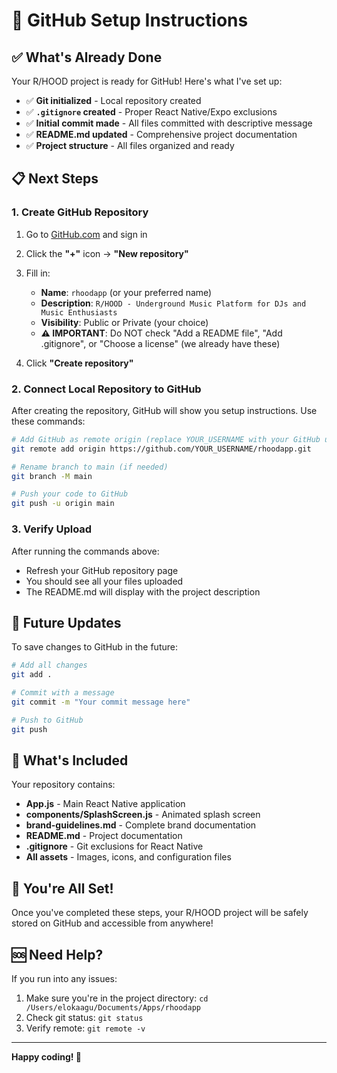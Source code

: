 # 🚀 GitHub Setup Instructions

## ✅ What's Already Done

Your R/HOOD project is ready for GitHub! Here's what I've set up:

- ✅ **Git initialized** - Local repository created
- ✅ **`.gitignore` created** - Proper React Native/Expo exclusions
- ✅ **Initial commit made** - All files committed with descriptive message
- ✅ **README.md updated** - Comprehensive project documentation
- ✅ **Project structure** - All files organized and ready

## 📋 Next Steps

### 1. Create GitHub Repository

1. Go to [GitHub.com](https://github.com) and sign in
2. Click the **"+"** icon → **"New repository"**
3. Fill in:
   - **Name**: `rhoodapp` (or your preferred name)
   - **Description**: `R/HOOD - Underground Music Platform for DJs and Music Enthusiasts`
   - **Visibility**: Public or Private (your choice)
   - **⚠️ IMPORTANT**: Do NOT check "Add a README file", "Add .gitignore", or "Choose a license" (we already have these)

4. Click **"Create repository"**

### 2. Connect Local Repository to GitHub

After creating the repository, GitHub will show you setup instructions. Use these commands:

```bash
# Add GitHub as remote origin (replace YOUR_USERNAME with your GitHub username)
git remote add origin https://github.com/YOUR_USERNAME/rhoodapp.git

# Rename branch to main (if needed)
git branch -M main

# Push your code to GitHub
git push -u origin main
```

### 3. Verify Upload

After running the commands above:
- Refresh your GitHub repository page
- You should see all your files uploaded
- The README.md will display with the project description

## 🔄 Future Updates

To save changes to GitHub in the future:

```bash
# Add all changes
git add .

# Commit with a message
git commit -m "Your commit message here"

# Push to GitHub
git push
```

## 📁 What's Included

Your repository contains:

- **App.js** - Main React Native application
- **components/SplashScreen.js** - Animated splash screen
- **brand-guidelines.md** - Complete brand documentation
- **README.md** - Project documentation
- **.gitignore** - Git exclusions for React Native
- **All assets** - Images, icons, and configuration files

## 🎉 You're All Set!

Once you've completed these steps, your R/HOOD project will be safely stored on GitHub and accessible from anywhere!

## 🆘 Need Help?

If you run into any issues:
1. Make sure you're in the project directory: `cd /Users/elokaagu/Documents/Apps/rhoodapp`
2. Check git status: `git status`
3. Verify remote: `git remote -v`

---

**Happy coding! 🎵**
